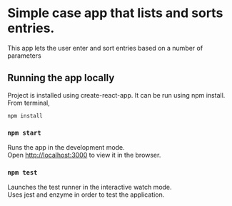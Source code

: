 # Simple case app that lists and sorts entries.

This app lets the user enter and sort entries based on a number of parameters 

## Running the app locally

Project is installed using create-react-app. It can be run using npm install. From terminal, 

```shell
npm install
```

### `npm start`

Runs the app in the development mode.\
Open [http://localhost:3000](http://localhost:3000) to view it in the browser.

### `npm test`

Launches the test runner in the interactive watch mode.\
Uses jest and enzyme in order to test the application.

